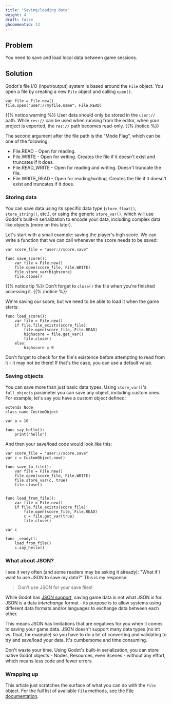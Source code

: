 ```yaml
---
title: "Saving/loading data"
weight: 4
draft: false
ghcommentid: 13
---
```


## Problem

You need to save and load local data between game sessions.

## Solution

Godot's file I/O (input/output) system is based around the `File` object. You open a file by creating a new `File` object and calling `open()`.

```gdscript
var file = File.new()
file.open("user://myfile.name", File.READ)
```

{{% notice warning %}}
User data should only be stored in the `user://` path. While `res://` can be used when running from the editor, when your project is exported, the `res://` path becomes read-only.
{{% /notice %}}

The second argument after the file path is the "Mode Flag", which can be one of the following:

* File.READ - Open for reading.
* File.WRITE - Open for writing. Creates the file if it doesn't exist and truncates if it does.
* File.READ_WRITE - Open for reading and writing. Doesn't truncate the file.
* File.WRITE_READ - Open for reading/writing. Creates the file if it doesn't exist and truncates if it does.

### Storing data

You can save data using its specific data type (`store_float()`, `store_string()`, etc.), or using the generic `store_var()`, which will use Godot's built-in serialization to encode your data, including complex data like objects (more on this later).

Let's start with a small example: saving the player's high score. We can write a function that we can call whenever the score needs to be saved:

```gdscript
var score_file = "user://score.save"

func save_score():
    var file = File.new()
    file.open(score_file, File.WRITE)
    file.store_var(highscore)
    file.close()
```

{{% notice tip %}}
Don't forget to `close()` the file when you're finished accessing it.
{{% /notice %}}

We're saving our score, but we need to be able to load it when the game starts:

```gdscript
func load_score():
    var file = File.new()
    if file.file_exists(score_file):
        file.open(score_file, File.READ)
        highscore = file.get_var()
        file.close()
    else:
        highscore = 0
```

Don't forget to check for the file's existence before attempting to read from it - it may not be there! If that's the case, you can use a default value.

### Saving objects

You can save more than just basic data types. Using `store_var()`'s `full_objects` parameter you can save any object, including custom ones. For example, let's say you have a custom object defined:

```gdscript
extends Node
class_name CustomObject

var a = 10

func say_hello():
    print("hello")
```

And then your save/load code would look like this:

```gdscript
var score_file = "user://score.save"
var c = CustomObject.new()

func save_to_file():
    var file = File.new()
    file.open(score_file, File.WRITE)
    file.store_var(c, true)
    file.close()


func load_from_file():
    var file = File.new()
    if file.file_exists(score_file):
        file.open(score_file, File.READ)
        c = file.get_var(true)
        file.close()
```

```gdscript
var c

func _ready():
    load_from_file()
    c.say_hello()
```

### What about JSON?

I see it very often (and some readers may be asking it already): "What if I want to use JSON to save my data?" This is my response:

> Don't use JSON for your save files!

While Godot has [JSON support](https://docs.godotengine.org/en/latest/classes/class_json.html), saving game data is not what JSON is for. JSON is a data *interchange* format - its purpose is to allow systems using different data formats and/or languages to exchange data between each other.

This means JSON has limitations that are negatives for you when it comes to saving your game data. JSON doesn't support many data types (no int vs. float, for example) so you have to do a lot of converting and validating to try and save/load your data. It's cumbersome and time consuming.

Don't waste your time. Using Godot's built-in serialization, you can store native Godot objects - Nodes, Resources, even Scenes - without any effort, which means less code and fewer errors.

### Wrapping up

This article just scratches the surface of what you can do with the `File` object. For the full list of available `File` methods, see the [File documentation](https://docs.godotengine.org/en/latest/classes/class_file.html).